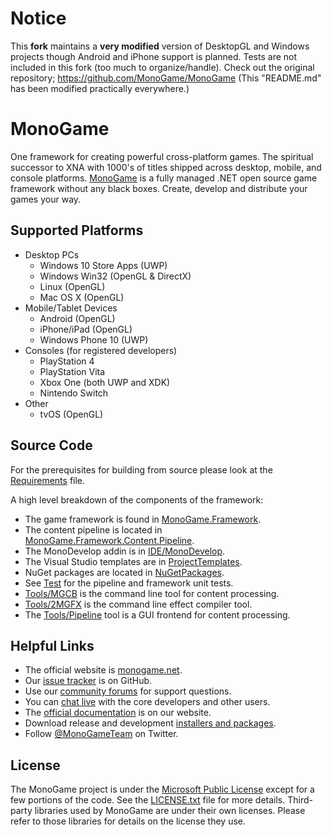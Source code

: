 # Notice
This **fork** maintains a **very modified** version of DesktopGL and Windows projects though Android and iPhone support is planned.
Tests are not included in this fork (too much to organize/handle).
Check out the original repository; https://github.com/MonoGame/MonoGame
(This "README.md" has been modified practically everywhere.)

# MonoGame
One framework for creating powerful cross-platform games.
The spiritual successor to XNA with 1000's of titles shipped across desktop, mobile, and console platforms.
[MonoGame](http://www.monogame.net/) is a fully managed .NET open source game framework without any black boxes.
Create, develop and distribute your games your way.


## Supported Platforms
 * Desktop PCs
   * Windows 10 Store Apps (UWP)
   * Windows Win32 (OpenGL & DirectX)
   * Linux (OpenGL)
   * Mac OS X (OpenGL)
 * Mobile/Tablet Devices
   * Android (OpenGL)
   * iPhone/iPad (OpenGL)
   * Windows Phone 10 (UWP)
 * Consoles (for registered developers)
   * PlayStation 4
   * PlayStation Vita
   * Xbox One (both UWP and XDK)
   * Nintendo Switch
 * Other
   * tvOS (OpenGL)


## Source Code
For the prerequisites for building from source please look at the [Requirements](REQUIREMENTS.md) file.

A high level breakdown of the components of the framework:

 * The game framework is found in [MonoGame.Framework](MonoGame.Framework).
 * The content pipeline is located in [MonoGame.Framework.Content.Pipeline](MonoGame.Framework.Content.Pipeline).
 * The MonoDevelop addin is in [IDE/MonoDevelop](IDE/MonoDevelop).
 * The Visual Studio templates are in [ProjectTemplates](ProjectTemplates).
 * NuGet packages are located in [NuGetPackages](NuGetPackages).
 * See [Test](Test) for the pipeline and framework unit tests.
 * [Tools/MGCB](Tools/MGCB) is the command line tool for content processing.
 * [Tools/2MGFX](Tools/2MGFX) is the command line effect compiler tool.
 * The [Tools/Pipeline](Tools/Pipeline) tool is a GUI frontend for content processing.


## Helpful Links
 * The official website is [monogame.net](http://www.monogame.net).
 * Our [issue tracker](https://github.com/MonoGame/MonoGame/issues) is on GitHub.
 * Use our [community forums](http://community.monogame.net/) for support questions.
 * You can [chat live](https://gitter.im/mono/MonoGame?utm_source=badge&utm_medium=badge&utm_campaign=pr-badge&utm_content=badge) with the core developers and other users.
 * The [official documentation](http://www.monogame.net/documentation/) is on our website.
 * Download release and development [installers and packages](http://www.monogame.net/downloads/).
 * Follow [@MonoGameTeam](https://twitter.com/monogameteam) on Twitter.

## License
The MonoGame project is under the [Microsoft Public License](https://opensource.org/licenses/MS-PL) except for a few portions of the code.  See the [LICENSE.txt](LICENSE.txt) file for more details.  Third-party libraries used by MonoGame are under their own licenses.  Please refer to those libraries for details on the license they use.
